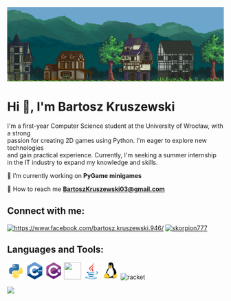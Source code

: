 <img src="https://github.com/BartoszKruszewski/BartoszKruszewski/blob/main/baner.png">
<h1 align="left">Hi 👋, I'm Bartosz Kruszewski</h1>

<p align="left"> 
  I'm a first-year Computer Science student at the University of Wrocław, with a strong <br>
  passion for creating 2D games using Python. I'm eager to explore new technologies <br>
  and gain practical experience. Currently, I'm seeking a summer internship <br>
  in the IT industry to expand my knowledge and skills. <br>
</p>

🔭 I’m currently working on **PyGame minigames**

📧 How to reach me **BartoszKruszewski03@gmail.com**


<h2 align="left">Connect with me:</h2>
<p align="left">
<a href="https://fb.com/bartosz.kruszewski.946/" target="blank"><img align="center" src="https://raw.githubusercontent.com/rahuldkjain/github-profile-readme-generator/master/src/images/icons/Social/facebook.svg" alt="https://www.facebook.com/bartosz.kruszewski.946/" height="30" width="40" /></a>
<a href="https://www.youtube.com/c/skorpion777" target="blank"><img align="center" src="https://raw.githubusercontent.com/rahuldkjain/github-profile-readme-generator/master/src/images/icons/Social/youtube.svg" alt="skorpion777" height="30" width="40" /></a>
</p>

<h2 align="left">Languages and Tools:</h2>
<p align="left">
  <img src="https://raw.githubusercontent.com/devicons/devicon/master/icons/python/python-original.svg" alt="python" width="40" height="40"/>
  <img src="https://raw.githubusercontent.com/devicons/devicon/master/icons/cplusplus/cplusplus-original.svg" alt="cplusplus" width="40" height="40"/>
  <img src="https://raw.githubusercontent.com/devicons/devicon/master/icons/csharp/csharp-original.svg" alt="csharp" width="40" height="40"/> 
  <img src="https://www.vectorlogo.zone/logos/git-scm/git-scm-icon.svg" width="40" height="40"/>
  <img src="https://raw.githubusercontent.com/devicons/devicon/master/icons/java/java-original.svg" alt="java" width="40" height="40"/>
  <img src="https://raw.githubusercontent.com/devicons/devicon/master/icons/linux/linux-original.svg" alt="linux" width="40" height="40"/>
  <img src="https://upload.wikimedia.org/wikipedia/commons/thumb/c/c1/Racket-logo.svg/480px-Racket-logo.svg.png" alt="racket" width="40" height="40"/> 
</p>

<a href="https://github.com/BartoszKruszewski/github-readme-stats">
  <img align="left" width="47%" src="https://github-readme-stats-git-masterrstaa-rickstaa.vercel.app/api/top-langs/?username=BartoszKruszewski&show_icons=true&theme=dark&size_weight=0.5&count_weight=0.5&hide=CMake,MakeFile&langs_count=10&layout=compact" />
</a>


